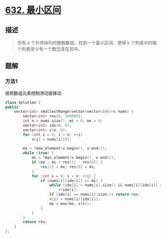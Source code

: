 # [632. 最小区间](https://leetcode-cn.com/problems/smallest-range/)

## 描述

> 你有 k 个升序排列的整数数组。找到一个最小区间，使得 k 个列表中的每个列表至少有一个数包含在其中。

## 题解

### 方法1

按照数组元素控制滑动窗移动

```c++
class Solution {
public:
    vector<int> smallestRange(vector<vector<int>>& nums) {
        vector<int> res{0, 200000};
        int n = nums.size(), mi = 0, mx = 0;
        vector<int> idx(n, 0);
        vector<int> v(n, 0);
        for (int i = 0; i < n; ++i)
            v[i] = nums[i][0];
        
        mx = *max_element(v.begin(), v.end());
        while (true) {
            mi = *min_element(v.begin(), v.end());
            if (mx - mi < res[1] - res[0]) {
                res[1] = mx; res[0] = mi;
            }
            for (int i = 0; i < n; ++i) {
                if (nums[i][idx[i]] == mi) {
                    while (idx[i] < nums[i].size() && nums[i][idx[i]] == mi)
                        ++idx[i];
                    if (idx[i] == nums[i].size()) return res;
                    v[i] = nums[i][idx[i]];
                    mx = max(mx, v[i]);
                }
            }
        }
        return res;
    }
};
```